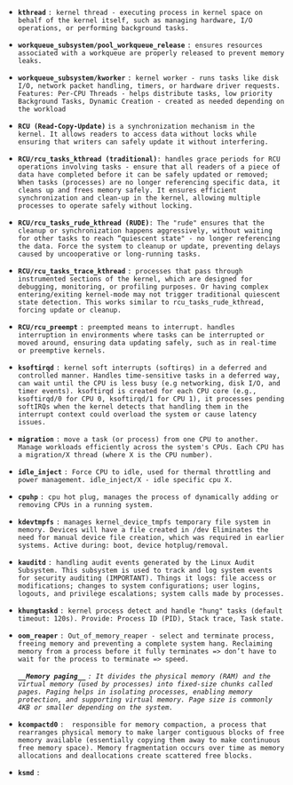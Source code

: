 * **`kthread`** `: kernel thread - executing process in kernel space on behalf of the kernel itself, such as managing hardware, I/O operations, or performing background tasks.`  
    
* **`workqueue_subsystem/pool_workqueue_release`** `: ensures resources associated with a workqueue are properly released to prevent memory leaks.`  
    
* **`workqueue_subsystem/kworker`** `: kernel worker - runs tasks like disk I/O, network packet handling, timers, or hardware driver requests. Features: Per-CPU Threads - helps distribute tasks, low priority Background Tasks, Dynamic Creation - created as needed depending on the workload`  
    
* **`RCU (Read-Copy-Update)`** `is a synchronization mechanism in the kernel. It allows readers to access data without locks while ensuring that writers can safely update it without interfering.`  
    
* **`RCU/rcu_tasks_kthread (traditional)`**`: handles grace periods for RCU operations involving tasks - ensure that all readers of a piece of data have completed before it can be safely updated or removed; When tasks (processes) are no longer referencing specific data, it cleans up and frees memory safely. It ensures efficient synchronization and clean-up in the kernel, allowing multiple processes to operate safely without locking.`  
    
* **`RCU/rcu_tasks_rude_kthread (RUDE)`**`: The "rude" ensures that the cleanup or synchronization happens aggressively, without waiting for other tasks to reach “quiescent state" - no longer referencing the data. Force the system to cleanup or update, preventing delays caused by uncooperative or long-running tasks.`  
    
* **`RCU/rcu_tasks_trace_kthread`** `: processes that pass through instrumented sections of the kernel, which are designed for debugging, monitoring, or profiling purposes. Or having complex entering/exiting kernel-mode may not trigger traditional quiescent state detection. This works similar to rcu_tasks_rude_kthread, forcing update or cleanup.`  
    
* **`RCU/rcu_preempt`** `: preempted means to interrupt. handles interruption in environments where tasks can be interrupted or moved around, ensuring data updating safely, such as in real-time or preemptive kernels.`  
    
* **`ksoftirqd`** `: kernel soft interrupts (softirqs) in a deferred and controlled manner. Handles time-sensitive tasks in a deferred way, can wait until the CPU is less busy (e.g networking, disk I/O, and timer events). ksoftirqd is created for each CPU core (e.g., ksoftirqd/0 for CPU 0, ksoftirqd/1 for CPU 1), it processes pending softIRQs when the kernel detects that handling them in the interrupt context could overload the system or cause latency issues.`  
    
* **`migration`** `: move a task (or process) from one CPU to another. Manage workloads efficiently across the system's CPUs. Each CPU has a migration/X thread (where X is the CPU number).`  
    
* **`idle_inject`** `: Force CPU to idle, used for thermal throttling and power management. idle_inject/X - idle specific cpu X.`  
    
* **`cpuhp`** `: cpu hot plug, manages the process of dynamically adding or removing CPUs in a running system.`  
    
* **`kdevtmpfs`** `: manages kernel_device_tmpfs temporary file system in memory. Devices will have a file created in /dev Eliminates the need for manual device file creation, which was required in earlier systems. Active during: boot, device hotplug/removal.`  
    
* **`kauditd`** `: handling audit events generated by the Linux Audit Subsystem. This subsystem is used to track and log system events for security auditing (IMPORTANT). Things it logs: file access or modifications; changes to system configurations; user logins, logouts, and privilege escalations; system calls made by processes.`  
    
* **`khungtaskd`** `: kernel process detect and handle "hung" tasks (default timeout: 120s). Provide: Process ID (PID), Stack trace, Task state.`  
    
* **`oom_reaper`** `: Out_of_memory_reaper - select and terminate process, freeing memory and preventing a complete system hang. Reclaiming memory from a process before it fully terminates => don’t have to wait for the process to terminate => speed.`  
    
  ***`__Memory paging__`** `: It divides the physical memory (RAM) and the virtual memory (used by processes) into fixed-size chunks called pages. Paging helps in isolating processes, enabling memory protection, and supporting virtual memory. Page size is commonly 4KB or smaller depending on the system.`*  
* **`kcompactd0`** `:  responsible for memory compaction, a process that rearranges physical memory to make larger contiguous blocks of free memory available (essentially copying them away to make continuous free memory space). Memory fragmentation occurs over time as memory allocations and deallocations create scattered free blocks.`  
* **`ksmd`** `:`   
  
